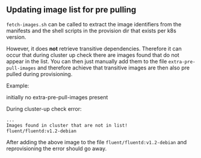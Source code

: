 Updating image list for pre pulling
-----------------------------------

`fetch-images.sh` can be called to extract the image identifiers from the manifests and the shell scripts in the provision dir that exists per k8s version.

However, it does **not** retrieve transitive dependencies. Therefore it can occur that during cluster up check there are images found that do not appear in the list. You can then just manually add them to the file `extra-pre-pull-images` and therefore achieve that transitive images are then also pre pulled during provisioning.

Example:

initially no extra-pre-pull-images present

During cluster-up check error:
```bash
...
Images found in cluster that are not in list!
fluent/fluentd:v1.2-debian
```

After adding the above image to the file `fluent/fluentd:v1.2-debian` and reprovisioning the error should go away.